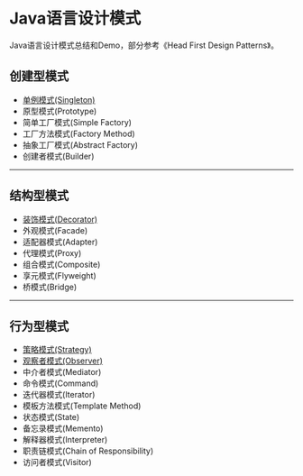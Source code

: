 # Java语言设计模式

Java语言设计模式总结和Demo，部分参考《Head First Design Patterns》。



## 创建型模式

- [单例模式(Singleton)](https://github.com/yaeljiao/design-patterns/blob/master/singleton/README.md)
- 原型模式(Prototype)
- 简单工厂模式(Simple Factory)
- 工厂方法模式(Factory Method)
- 抽象工厂模式(Abstract Factory)
- 创建者模式(Builder)



---

## 结构型模式

- [装饰模式(Decorator)](https://github.com/yaeljiao/design-patterns/blob/master/decorator/README.md)
- 外观模式(Facade)
- 适配器模式(Adapter)
- 代理模式(Proxy)
- 组合模式(Composite)
- 享元模式(Flyweight)
- 桥模式(Bridge)



---

## 行为型模式

* [策略模式(Strategy)](https://github.com/yaeljiao/design-patterns/blob/master/strategy/README.md)
* [观察者模式(Observer)](https://github.com/yaeljiao/design-patterns/blob/master/observer/README.md)
* 中介者模式(Mediator)
* 命令模式(Command)
* 迭代器模式(Iterator)
* 模板方法模式(Template Method)
* 状态模式(State)
* 备忘录模式(Memento)
* 解释器模式(Interpreter)
* 职责链模式(Chain of Responsibility)
* 访问者模式(Visitor)
